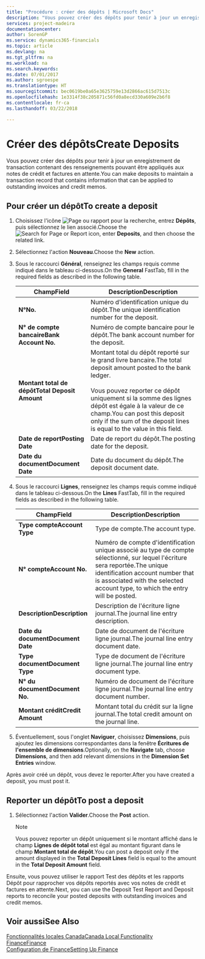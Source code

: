 ```yaml
---
title: "Procédure : créer des dépôts | Microsoft Docs"
description: "Vous pouvez créer des dépôts pour tenir à jour un enregistrement de transaction contenant des renseignements pouvant être appliqués aux notes de crédit et factures en attente."
services: project-madeira
documentationcenter: 
author: SorenGP
ms.service: dynamics365-financials
ms.topic: article
ms.devlang: na
ms.tgt_pltfrm: na
ms.workload: na
ms.search.keywords: 
ms.date: 07/01/2017
ms.author: sgroespe
ms.translationtype: HT
ms.sourcegitcommit: bec0619be0a65e3625759e13d2866ac615d7513c
ms.openlocfilehash: 1e3314f38c205871c56fd0a8ecd330a609e2b6f8
ms.contentlocale: fr-ca
ms.lasthandoff: 03/22/2018

---
```

# <a name="create-deposits"></a><span data-ttu-id="ad0c0-103">Créer des dépôts</span><span class="sxs-lookup"><span data-stu-id="ad0c0-103">Create Deposits</span></span>
<span data-ttu-id="ad0c0-104">Vous pouvez créer des dépôts pour tenir à jour un enregistrement de transaction contenant des renseignements pouvant être appliqués aux notes de crédit et factures en attente.</span><span class="sxs-lookup"><span data-stu-id="ad0c0-104">You can make deposits to maintain a transaction record that contains information that can be applied to outstanding invoices and credit memos.</span></span>  

## <a name="to-create-a-deposit"></a><span data-ttu-id="ad0c0-105">Pour créer un dépôt</span><span class="sxs-lookup"><span data-stu-id="ad0c0-105">To create a deposit</span></span>  
1.  <span data-ttu-id="ad0c0-106">Choisissez l'icône ![Page ou rapport pour la recherche](../../media/ui-search/search_small.png "icône Page ou rapport pour la recherche"), entrez **Dépôts**, puis sélectionnez le lien associé.</span><span class="sxs-lookup"><span data-stu-id="ad0c0-106">Choose the ![Search for Page or Report](../../media/ui-search/search_small.png "Search for Page or Report icon") icon, enter **Deposits**, and then choose the related link.</span></span>  
2.  <span data-ttu-id="ad0c0-107">Sélectionnez l'action **Nouveau**.</span><span class="sxs-lookup"><span data-stu-id="ad0c0-107">Choose the **New** action.</span></span>  
3.  <span data-ttu-id="ad0c0-108">Sous le raccourci **Général**, renseignez les champs requis comme indiqué dans le tableau ci-dessous.</span><span class="sxs-lookup"><span data-stu-id="ad0c0-108">On the **General** FastTab, fill in the required fields as described in the following table.</span></span>  

    |<span data-ttu-id="ad0c0-109">Champ</span><span class="sxs-lookup"><span data-stu-id="ad0c0-109">Field</span></span>|<span data-ttu-id="ad0c0-110">Description</span><span class="sxs-lookup"><span data-stu-id="ad0c0-110">Description</span></span>|  
    |---------------------------------|---------------------------------------|  
    |<span data-ttu-id="ad0c0-111">**N°**</span><span class="sxs-lookup"><span data-stu-id="ad0c0-111">**No.**</span></span>|<span data-ttu-id="ad0c0-112">Numéro d'identification unique du dépôt.</span><span class="sxs-lookup"><span data-stu-id="ad0c0-112">The unique identification number for the deposit.</span></span>|  
    |<span data-ttu-id="ad0c0-113">**N° de compte bancaire**</span><span class="sxs-lookup"><span data-stu-id="ad0c0-113">**Bank Account No.**</span></span>|<span data-ttu-id="ad0c0-114">Numéro de compte bancaire pour le dépôt.</span><span class="sxs-lookup"><span data-stu-id="ad0c0-114">The bank account number for the deposit.</span></span>|  
    |<span data-ttu-id="ad0c0-115">**Montant total de dépôt**</span><span class="sxs-lookup"><span data-stu-id="ad0c0-115">**Total Deposit Amount**</span></span>|<span data-ttu-id="ad0c0-116">Montant total du dépôt reporté sur le grand livre bancaire.</span><span class="sxs-lookup"><span data-stu-id="ad0c0-116">The total deposit amount posted to the bank ledger.</span></span><br /><br /> <span data-ttu-id="ad0c0-117">Vous pouvez reporter ce dépôt uniquement si la somme des lignes dépôt est égale à la valeur de ce champ.</span><span class="sxs-lookup"><span data-stu-id="ad0c0-117">You can post this deposit only if the sum of the deposit lines is equal to the value in this field.</span></span>|  
    |<span data-ttu-id="ad0c0-118">**Date de report**</span><span class="sxs-lookup"><span data-stu-id="ad0c0-118">**Posting Date**</span></span>|<span data-ttu-id="ad0c0-119">Date de report du dépôt.</span><span class="sxs-lookup"><span data-stu-id="ad0c0-119">The posting date for the deposit.</span></span>|  
    |<span data-ttu-id="ad0c0-120">**Date du document**</span><span class="sxs-lookup"><span data-stu-id="ad0c0-120">**Document Date**</span></span>|<span data-ttu-id="ad0c0-121">Date du document du dépôt.</span><span class="sxs-lookup"><span data-stu-id="ad0c0-121">The deposit document date.</span></span>|  
4.  <span data-ttu-id="ad0c0-122">Sous le raccourci **Lignes**, renseignez les champs requis comme indiqué dans le tableau ci-dessous.</span><span class="sxs-lookup"><span data-stu-id="ad0c0-122">On the **Lines** FastTab, fill in the required fields as described in the following table.</span></span>  

    |<span data-ttu-id="ad0c0-123">Champ</span><span class="sxs-lookup"><span data-stu-id="ad0c0-123">Field</span></span>|<span data-ttu-id="ad0c0-124">Description</span><span class="sxs-lookup"><span data-stu-id="ad0c0-124">Description</span></span>|  
    |---------------------------------|---------------------------------------|  
    |<span data-ttu-id="ad0c0-125">**Type compte**</span><span class="sxs-lookup"><span data-stu-id="ad0c0-125">**Account Type**</span></span>|<span data-ttu-id="ad0c0-126">Type de compte.</span><span class="sxs-lookup"><span data-stu-id="ad0c0-126">The account type.</span></span>|  
    |<span data-ttu-id="ad0c0-127">**N° compte**</span><span class="sxs-lookup"><span data-stu-id="ad0c0-127">**Account No.**</span></span>|<span data-ttu-id="ad0c0-128">Numéro de compte d'identification unique associé au type de compte sélectionné, sur lequel l'écriture sera reportée.</span><span class="sxs-lookup"><span data-stu-id="ad0c0-128">The unique identification account number that is associated with the selected account type, to which the entry will be posted.</span></span>|  
    |<span data-ttu-id="ad0c0-129">**Description**</span><span class="sxs-lookup"><span data-stu-id="ad0c0-129">**Description**</span></span>|<span data-ttu-id="ad0c0-130">Description de l'écriture ligne journal.</span><span class="sxs-lookup"><span data-stu-id="ad0c0-130">The journal line entry description.</span></span>|  
    |<span data-ttu-id="ad0c0-131">**Date du document**</span><span class="sxs-lookup"><span data-stu-id="ad0c0-131">**Document Date**</span></span>|<span data-ttu-id="ad0c0-132">Date de document de l'écriture ligne journal.</span><span class="sxs-lookup"><span data-stu-id="ad0c0-132">The journal line entry document date.</span></span>|  
    |<span data-ttu-id="ad0c0-133">**Type document**</span><span class="sxs-lookup"><span data-stu-id="ad0c0-133">**Document Type**</span></span>|<span data-ttu-id="ad0c0-134">Type de document de l'écriture ligne journal.</span><span class="sxs-lookup"><span data-stu-id="ad0c0-134">The journal line entry document type.</span></span>|  
    |<span data-ttu-id="ad0c0-135">**N° du document**</span><span class="sxs-lookup"><span data-stu-id="ad0c0-135">**Document No.**</span></span>|<span data-ttu-id="ad0c0-136">Numéro de document de l'écriture ligne journal.</span><span class="sxs-lookup"><span data-stu-id="ad0c0-136">The journal line entry document number.</span></span>|  
    |<span data-ttu-id="ad0c0-137">**Montant crédit**</span><span class="sxs-lookup"><span data-stu-id="ad0c0-137">**Credit Amount**</span></span>|<span data-ttu-id="ad0c0-138">Montant total du crédit sur la ligne journal.</span><span class="sxs-lookup"><span data-stu-id="ad0c0-138">The total credit amount on the journal line.</span></span>|  

5.  <span data-ttu-id="ad0c0-139">Éventuellement, sous l'onglet **Naviguer**, choisissez **Dimensions**, puis ajoutez les dimensions correspondantes dans la fenêtre **Écritures de l'ensemble de dimensions**.</span><span class="sxs-lookup"><span data-stu-id="ad0c0-139">Optionally, on the **Navigate** tab, choose **Dimensions**, and then add relevant dimensions in the **Dimension Set Entries** window.</span></span>  

<span data-ttu-id="ad0c0-140">Après avoir créé un dépôt, vous devez le reporter.</span><span class="sxs-lookup"><span data-stu-id="ad0c0-140">After you have created a deposit, you must post it.</span></span>  

## <a name="to-post-a-deposit"></a><span data-ttu-id="ad0c0-141">Reporter un dépôt</span><span class="sxs-lookup"><span data-stu-id="ad0c0-141">To post a deposit</span></span>  
1. <span data-ttu-id="ad0c0-142">Sélectionnez l'action **Valider**.</span><span class="sxs-lookup"><span data-stu-id="ad0c0-142">Choose the **Post** action.</span></span>  

    > [!NOTE]  
    >  <span data-ttu-id="ad0c0-143">Vous pouvez reporter un dépôt uniquement si le montant affiché dans le champ **Lignes de dépôt total** est égal au montant figurant dans le champ **Montant total de dépôt**.</span><span class="sxs-lookup"><span data-stu-id="ad0c0-143">You can post a deposit only if the amount displayed in the **Total Deposit Lines** field is equal to the amount in the **Total Deposit Amount** field.</span></span>  

<span data-ttu-id="ad0c0-144">Ensuite, vous pouvez utiliser le rapport Test des dépôts et les rapports Dépôt pour rapprocher vos dépôts reportés avec vos notes de crédit et factures en attente.</span><span class="sxs-lookup"><span data-stu-id="ad0c0-144">Next, you can use the Deposit Test Report and Deposit reports to reconcile your posted deposits with outstanding invoices and credit memos.</span></span>  

## <a name="see-also"></a><span data-ttu-id="ad0c0-145">Voir aussi</span><span class="sxs-lookup"><span data-stu-id="ad0c0-145">See Also</span></span>  
[<span data-ttu-id="ad0c0-146">Fonctionnalités locales Canada</span><span class="sxs-lookup"><span data-stu-id="ad0c0-146">Canada Local Functionality</span></span>](canada-local-functionality.md)  
[<span data-ttu-id="ad0c0-147">Finance</span><span class="sxs-lookup"><span data-stu-id="ad0c0-147">Finance</span></span>](../../finance.md)  
[<span data-ttu-id="ad0c0-148">Configuration de Finance</span><span class="sxs-lookup"><span data-stu-id="ad0c0-148">Setting Up Finance</span></span>](../../finance.md)  

